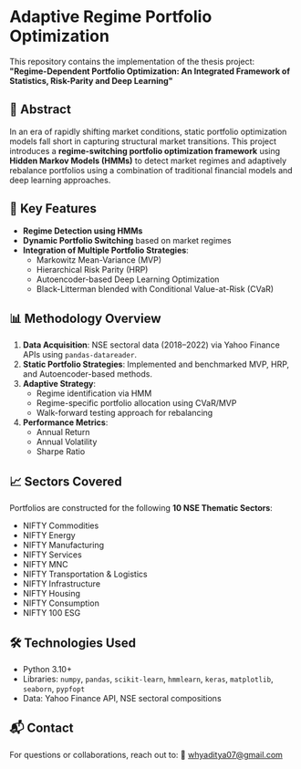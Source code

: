 # Adaptive Regime Portfolio Optimization

This repository contains the implementation of the thesis project:  
**"Regime-Dependent Portfolio Optimization: An Integrated Framework of Statistics, Risk-Parity and Deep Learning"**  

## 📘 Abstract

In an era of rapidly shifting market conditions, static portfolio optimization models fall short in capturing structural market transitions. This project introduces a **regime-switching portfolio optimization framework** using **Hidden Markov Models (HMMs)** to detect market regimes and adaptively rebalance portfolios using a combination of traditional financial models and deep learning approaches.

## 🧠 Key Features

- **Regime Detection using HMMs**
- **Dynamic Portfolio Switching** based on market regimes
- **Integration of Multiple Portfolio Strategies**:
  - Markowitz Mean-Variance (MVP)
  - Hierarchical Risk Parity (HRP)
  - Autoencoder-based Deep Learning Optimization
  - Black-Litterman blended with Conditional Value-at-Risk (CVaR)

## 📊 Methodology Overview

1. **Data Acquisition**: NSE sectoral data (2018–2022) via Yahoo Finance APIs using `pandas-datareader`.
2. **Static Portfolio Strategies**: Implemented and benchmarked MVP, HRP, and Autoencoder-based methods.
3. **Adaptive Strategy**:
    - Regime identification via HMM
    - Regime-specific portfolio allocation using CVaR/MVP
    - Walk-forward testing approach for rebalancing
4. **Performance Metrics**:
    - Annual Return
    - Annual Volatility
    - Sharpe Ratio


## 📈 Sectors Covered

Portfolios are constructed for the following **10 NSE Thematic Sectors**:

- NIFTY Commodities
- NIFTY Energy
- NIFTY Manufacturing
- NIFTY Services
- NIFTY MNC
- NIFTY Transportation & Logistics
- NIFTY Infrastructure
- NIFTY Housing
- NIFTY Consumption
- NIFTY 100 ESG

## 🛠️ Technologies Used

- Python 3.10+
- Libraries: `numpy`, `pandas`, `scikit-learn`, `hmmlearn`, `keras`, `matplotlib`, `seaborn`, `pypfopt`
- Data: Yahoo Finance API, NSE sectoral compositions

## 📬 Contact

For questions or collaborations, reach out to:
📧 whyaditya07@gmail.com

